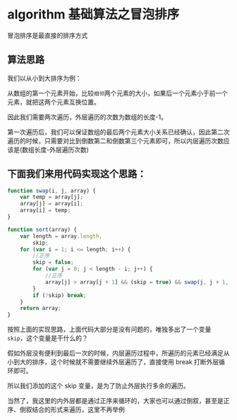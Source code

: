 <!-- Date: 2017-06-05 19:43 -->

# algorithm 基础算法之冒泡排序

冒泡排序是最直接的排序方式

## 算法思路

我们以从小到大排序为例：

从数组的第一个元素开始，比较`相邻`两个元素的大小，如果后一个元素小于前一个元素，就把这两个元素互换位置。

因此我们需要两次遍历，外层遍历的次数为数组的长度-1。

第一次遍历后，我们可以保证数组的最后两个元素大小关系已经确认，因此第二次遍历的时候，只需要对比到倒数第二和倒数第三个元素即可，所以内层遍历次数应该是(数组长度-外层遍历次数)

## 下面我们来用代码实现这个思路：

```js
function swap(i, j, array) {
    var temp = array[j];
    array[j] = array[i];
    array[i] = temp;
}

function sort(array) {
    var length = array.length,
        skip;
    for (var i = 1; i <= length; i++) {
        //正序
        skip = false;
        for (var j = 0; j < length - i; j++) {
            //正序
            array[j] > array[j + 1] && (skip = true) && swap(j, j + 1, array);
        }
        if (!skip) break;
    }
    return array;
}
```

按照上面的实现思路，上面代码大部分是没有问题的，唯独多出了一个变量`skip`，这个变量是干什么的？

假如外层没有便利到最后一次的时候，内层遍历过程中，所遍历的元素已经满足从小到大的排序，这个时候就不需要继续外层遍历了，直接使用 break 打断外层循环即可。

所以我们添加的这个 skip 变量，是为了防止外层执行多余的遍历。

当然了，我这里的内外层都是通过正序来循环的，大家也可以通过倒叙，甚至是正序、倒叙结合的形式来遍历，这里不再举例
